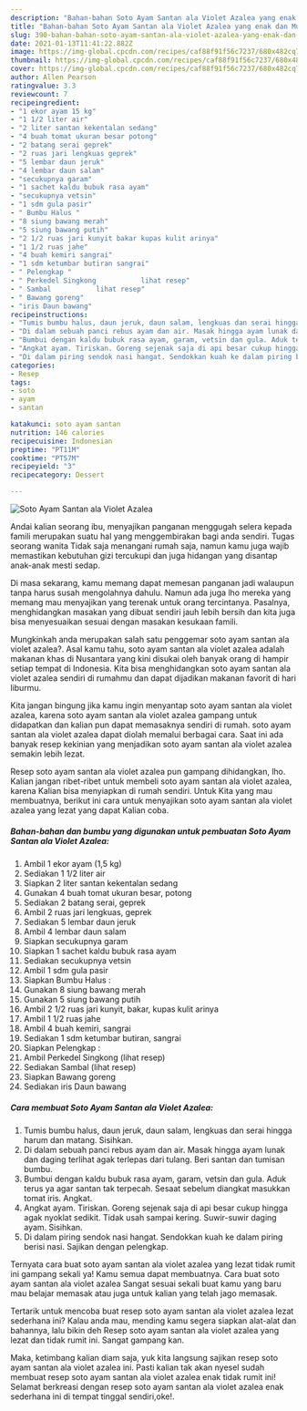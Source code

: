 ```yaml
---
description: "Bahan-bahan Soto Ayam Santan ala Violet Azalea yang enak dan Mudah Dibuat"
title: "Bahan-bahan Soto Ayam Santan ala Violet Azalea yang enak dan Mudah Dibuat"
slug: 390-bahan-bahan-soto-ayam-santan-ala-violet-azalea-yang-enak-dan-mudah-dibuat
date: 2021-01-13T11:41:22.882Z
image: https://img-global.cpcdn.com/recipes/caf88f91f56c7237/680x482cq70/soto-ayam-santan-ala-violet-azalea-foto-resep-utama.jpg
thumbnail: https://img-global.cpcdn.com/recipes/caf88f91f56c7237/680x482cq70/soto-ayam-santan-ala-violet-azalea-foto-resep-utama.jpg
cover: https://img-global.cpcdn.com/recipes/caf88f91f56c7237/680x482cq70/soto-ayam-santan-ala-violet-azalea-foto-resep-utama.jpg
author: Allen Pearson
ratingvalue: 3.3
reviewcount: 7
recipeingredient:
- "1 ekor ayam 15 kg"
- "1 1/2 liter air"
- "2 liter santan kekentalan sedang"
- "4 buah tomat ukuran besar potong"
- "2 batang serai geprek"
- "2 ruas jari lengkuas geprek"
- "5 lembar daun jeruk"
- "4 lembar daun salam"
- "secukupnya garam"
- "1 sachet kaldu bubuk rasa ayam"
- "secukupnya vetsin"
- "1 sdm gula pasir"
- " Bumbu Halus "
- "8 siung bawang merah"
- "5 siung bawang putih"
- "2 1/2 ruas jari kunyit bakar kupas kulit arinya"
- "1 1/2 ruas jahe"
- "4 buah kemiri sangrai"
- "1 sdm ketumbar butiran sangrai"
- " Pelengkap "
- " Perkedel Singkong           lihat resep"
- " Sambal           lihat resep"
- " Bawang goreng"
- "iris Daun bawang"
recipeinstructions:
- "Tumis bumbu halus, daun jeruk, daun salam, lengkuas dan serai hingga harum dan matang. Sisihkan."
- "Di dalam sebuah panci rebus ayam dan air. Masak hingga ayam lunak dan daging terlihat agak terlepas dari tulang. Beri santan dan tumisan bumbu."
- "Bumbui dengan kaldu bubuk rasa ayam, garam, vetsin dan gula. Aduk terus ya agar santan tak terpecah. Sesaat sebelum diangkat masukkan tomat iris. Angkat."
- "Angkat ayam. Tiriskan. Goreng sejenak saja di api besar cukup hingga agak nyoklat sedikit. Tidak usah sampai kering. Suwir-suwir daging ayam. Sisihkan."
- "Di dalam piring sendok nasi hangat. Sendokkan kuah ke dalam piring berisi nasi. Sajikan dengan pelengkap."
categories:
- Resep
tags:
- soto
- ayam
- santan

katakunci: soto ayam santan 
nutrition: 146 calories
recipecuisine: Indonesian
preptime: "PT11M"
cooktime: "PT57M"
recipeyield: "3"
recipecategory: Dessert

---
```



![Soto Ayam Santan ala Violet Azalea](https://img-global.cpcdn.com/recipes/caf88f91f56c7237/680x482cq70/soto-ayam-santan-ala-violet-azalea-foto-resep-utama.jpg)

Andai kalian seorang ibu, menyajikan panganan menggugah selera kepada famili merupakan suatu hal yang menggembirakan bagi anda sendiri. Tugas seorang  wanita Tidak saja menangani rumah saja, namun kamu juga wajib memastikan kebutuhan gizi tercukupi dan juga hidangan yang disantap anak-anak mesti sedap.

Di masa  sekarang, kamu memang dapat memesan panganan jadi walaupun tanpa harus susah mengolahnya dahulu. Namun ada juga lho mereka yang memang mau menyajikan yang terenak untuk orang tercintanya. Pasalnya, menghidangkan masakan yang dibuat sendiri jauh lebih bersih dan kita juga bisa menyesuaikan sesuai dengan masakan kesukaan famili. 



Mungkinkah anda merupakan salah satu penggemar soto ayam santan ala violet azalea?. Asal kamu tahu, soto ayam santan ala violet azalea adalah makanan khas di Nusantara yang kini disukai oleh banyak orang di hampir setiap tempat di Indonesia. Kita bisa menghidangkan soto ayam santan ala violet azalea sendiri di rumahmu dan dapat dijadikan makanan favorit di hari liburmu.

Kita jangan bingung jika kamu ingin menyantap soto ayam santan ala violet azalea, karena soto ayam santan ala violet azalea gampang untuk didapatkan dan kalian pun dapat memasaknya sendiri di rumah. soto ayam santan ala violet azalea dapat diolah memalui berbagai cara. Saat ini ada banyak resep kekinian yang menjadikan soto ayam santan ala violet azalea semakin lebih lezat.

Resep soto ayam santan ala violet azalea pun gampang dihidangkan, lho. Kalian jangan ribet-ribet untuk membeli soto ayam santan ala violet azalea, karena Kalian bisa menyiapkan di rumah sendiri. Untuk Kita yang mau membuatnya, berikut ini cara untuk menyajikan soto ayam santan ala violet azalea yang lezat yang dapat Kalian coba.

<!--inarticleads1-->

##### Bahan-bahan dan bumbu yang digunakan untuk pembuatan Soto Ayam Santan ala Violet Azalea:

1. Ambil 1 ekor ayam (1,5 kg)
1. Sediakan 1 1/2 liter air
1. Siapkan 2 liter santan kekentalan sedang
1. Gunakan 4 buah tomat ukuran besar, potong
1. Sediakan 2 batang serai, geprek
1. Ambil 2 ruas jari lengkuas, geprek
1. Sediakan 5 lembar daun jeruk
1. Ambil 4 lembar daun salam
1. Siapkan secukupnya garam
1. Siapkan 1 sachet kaldu bubuk rasa ayam
1. Sediakan secukupnya vetsin
1. Ambil 1 sdm gula pasir
1. Siapkan  Bumbu Halus :
1. Gunakan 8 siung bawang merah
1. Gunakan 5 siung bawang putih
1. Ambil 2 1/2 ruas jari kunyit, bakar, kupas kulit arinya
1. Ambil 1 1/2 ruas jahe
1. Ambil 4 buah kemiri, sangrai
1. Sediakan 1 sdm ketumbar butiran, sangrai
1. Siapkan  Pelengkap :
1. Ambil  Perkedel Singkong           (lihat resep)
1. Sediakan  Sambal           (lihat resep)
1. Siapkan  Bawang goreng
1. Sediakan iris Daun bawang




<!--inarticleads2-->

##### Cara membuat Soto Ayam Santan ala Violet Azalea:

1. Tumis bumbu halus, daun jeruk, daun salam, lengkuas dan serai hingga harum dan matang. Sisihkan.
1. Di dalam sebuah panci rebus ayam dan air. Masak hingga ayam lunak dan daging terlihat agak terlepas dari tulang. Beri santan dan tumisan bumbu.
1. Bumbui dengan kaldu bubuk rasa ayam, garam, vetsin dan gula. Aduk terus ya agar santan tak terpecah. Sesaat sebelum diangkat masukkan tomat iris. Angkat.
1. Angkat ayam. Tiriskan. Goreng sejenak saja di api besar cukup hingga agak nyoklat sedikit. Tidak usah sampai kering. Suwir-suwir daging ayam. Sisihkan.
1. Di dalam piring sendok nasi hangat. Sendokkan kuah ke dalam piring berisi nasi. Sajikan dengan pelengkap.




Ternyata cara buat soto ayam santan ala violet azalea yang lezat tidak rumit ini gampang sekali ya! Kamu semua dapat membuatnya. Cara buat soto ayam santan ala violet azalea Sangat sesuai sekali buat kamu yang baru mau belajar memasak atau juga untuk kalian yang telah jago memasak.

Tertarik untuk mencoba buat resep soto ayam santan ala violet azalea lezat sederhana ini? Kalau anda mau, mending kamu segera siapkan alat-alat dan bahannya, lalu bikin deh Resep soto ayam santan ala violet azalea yang lezat dan tidak rumit ini. Sangat gampang kan. 

Maka, ketimbang kalian diam saja, yuk kita langsung sajikan resep soto ayam santan ala violet azalea ini. Pasti kalian tak akan nyesel sudah membuat resep soto ayam santan ala violet azalea enak tidak rumit ini! Selamat berkreasi dengan resep soto ayam santan ala violet azalea enak sederhana ini di tempat tinggal sendiri,oke!.

